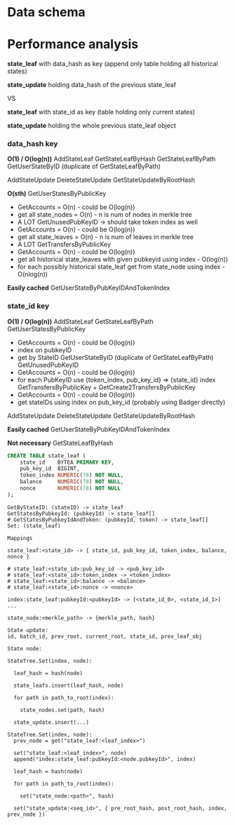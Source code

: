 # Data schema

# Performance analysis

**state_leaf** with data_hash as key (append only table holding all historical states)

**state_update** holding data_hash of the previous state_leaf

VS

**state_leaf** with state_id as key (table holding only current states)

**state_update** holding the whole previous state_leaf object

### data_hash key

**O(1) / O(log(n))**
AddStateLeaf
GetStateLeafByHash
GetStateLeafByPath
GetUserStateByID (duplicate of GetStateLeafByPath)

AddStateUpdate
DeleteStateUpdate
GetStateUpdateByRootHash

**O(sth)**
GetUserStatesByPublicKey
- GetAccounts = O(n) - could be O(log(n))
- get all state_nodes = O(n) - n is num of nodes in merkle tree
- A LOT
GetUnusedPubKeyID -> should take token index as well
- GetAccounts = O(n) - could be O(log(n))
- get all state_leaves = O(n) - n is num of leaves in merkle tree
- A LOT
GetTransfersByPublicKey
- GetAccounts = O(n) - could be O(log(n))
- get all historical state_leaves with given pubkeyid using index - O(log(n))
- for each possibly historical state_leaf get from state_node using index - O(nlog(n))

**Easily cached**
GetUserStateByPubKeyIDAndTokenIndex

### state_id key

**O(1) / O(log(n))**
AddStateLeaf
GetStateLeafByPath
GetUserStatesByPublicKey
- GetAccounts = O(n) - could be O(log(n))
- index on pubkeyID
- get by StateID
GetUserStateByID (duplicate of GetStateLeafByPath)
GetUnusedPubKeyID
- GetAccounts = O(n) - could be O(log(n))
- for each PubKeyID use {token_index, pub_key_id} => {state_id} index
GetTransfersByPublicKey + GetCreate2TransfersByPublicKey
- GetAccounts = O(n) - could be O(log(n))
- get stateIDs using index on pub_key_id (probably using Badger directly)

AddStateUpdate
DeleteStateUpdate
GetStateUpdateByRootHash

**Easily cached**
GetUserStateByPubKeyIDAndTokenIndex

**Not necessary**
GetStateLeafByHash

```sql
CREATE TABLE state_leaf (
    state_id    BYTEA PRIMARY KEY,
    pub_key_id  BIGINT,
    token_index NUMERIC(78) NOT NULL,
    balance     NUMERIC(78) NOT NULL,
    nonce       NUMERIC(78) NOT NULL
);
```
```ignore
GetByStateID: (stateID) -> state_leaf
GetStatesByPubkeyId: (pubkeyId) -> state_leaf[]
# GetStatesByPubkeyIdAndToken: (pubkeyId, token) -> state_leaf[]
Set: (state_leaf)

Mappings

state_leaf:<state_id> -> { state_id, pub_key_id, token_index, balance, nonce }

# state_leaf:<state_id>:pub_key_id -> <pub_key_id>
# state_leaf:<state_id>:token_index -> <token_index>
# state_leaf:<state_id>:balance -> <balance>
# state_leaf:<state_id>:nonce -> <nonce>

index:state_leaf:pubkeyId:<pubkeyId> -> [<state_id_0>, <state_id_1>]
...

state_node:<merkle_path> -> {merkle_path, hash}

State update:
id, batch_id, prev_root, current_root, state_id, prev_leaf_obj

State node:

StateTree.Set(index, node):

  leaf_hash = hash(node)

  state_leafs.insert(leaf_hash, node)

  for path in path_to_root(index): 

    state_nodes.set(path, hash)

  state_update.insert(...)

StateTree.Set(index, node):
  prev_node = get("state_leaf:<leaf_index>")

  set("state_leaf:<leaf_index>", node)
  append("index:state_leaf:pubkeyId:<node.pubkeyId>", index)

  leaf_hash = hash(node)

  for path in path_to_root(index): 

    set("state_node:<path>", hash)

  set("state_update:<seq_id>", { pre_root_hash, post_root_hash, index, prev_node })
```